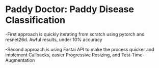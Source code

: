 # Paddy Doctor: Paddy Disease Classification

-First approach is quickly iterating from scratch using pytorch and resnet26d. Awful results, under 10% accuracy

-Second approach is using Fastai API to make the process quicker and implement Callbacks, easier Progressive Resizing, and Test-Time-Augmentation
